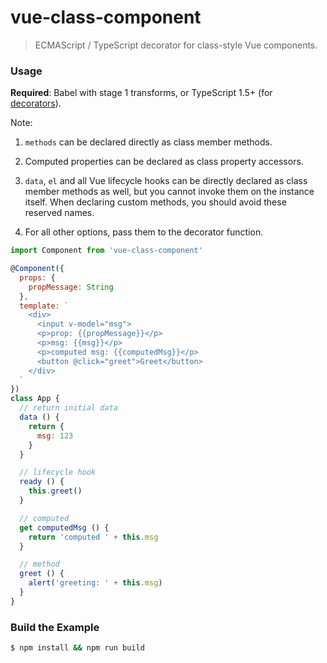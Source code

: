 # vue-class-component

> ECMAScript / TypeScript decorator for class-style Vue components.

### Usage

**Required**: Babel with stage 1 transforms, or TypeScript 1.5+ (for [decorators](https://github.com/wycats/javascript-decorators/blob/master/README.md)).

Note:

1. `methods` can be declared directly as class member methods.

2. Computed properties can be declared as class property accessors.

3. `data`, `el` and all Vue lifecycle hooks can be directly declared as class member methods as well, but you cannot invoke them on the instance itself. When declaring custom methods, you should avoid these reserved names.

4. For all other options, pass them to the decorator function.

``` js
import Component from 'vue-class-component'

@Component({
  props: {
    propMessage: String
  },
  template: `
    <div>
      <input v-model="msg">
      <p>prop: {{propMessage}}</p>
      <p>msg: {{msg}}</p>
      <p>computed msg: {{computedMsg}}</p>
      <button @click="greet">Greet</button>
    </div>
  `
})
class App {
  // return initial data
  data () {
    return {
      msg: 123
    }
  }

  // lifecycle hook
  ready () {
    this.greet()
  }

  // computed
  get computedMsg () {
    return 'computed ' + this.msg
  }

  // method
  greet () {
    alert('greeting: ' + this.msg)
  }
}
```

### Build the Example

``` bash
$ npm install && npm run build
```
